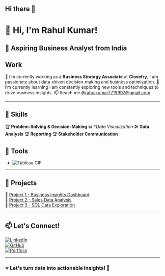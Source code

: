 ## Hi there 👋

# 👋 Hi, I'm Rahul Kumar!

## 🚀 Aspiring Business Analyst from India

 ## Work
 
🔭 I’m currently working  as a **Business Strategy Associate** at **Clovefry**, I am passionate about data-driven decision-making and business optimization. 
🌱 I’m currently learning I am constantly exploring new tools and techniques to drive business insights.
📫 Reach me @rahulkumar7719997@gmail.com

---

## 🔹 Skills

🏆 **Problem-Solving & Decision-Making**
📊 **Data Visualization*
🛠  **Data Analysis**
🏆 **Reporting**
🏆 **Stakeholder Communication**

## 🔹 Tools
- ![Tableau GIF](https://images.app.goo.gl/xTTiDH9KZdTZMqUE8)

---

## 📂 Projects

🔹 [Project 1 - Business Insights Dashboard](https://github.com/yourusername/project1)  
🔹 [Project 2 - Sales Data Analysis](https://github.com/yourusername/project2)  
🔹 [Project 3 - SQL Data Exploration](https://github.com/yourusername/project3)  

---

## 📫 Let's Connect!

[![LinkedIn](https://img.shields.io/badge/LinkedIn-Profile-blue?logo=linkedin)](https://www.linkedin.com/in/yourprofile/)  
[![GitHub](https://img.shields.io/badge/GitHub-Profile-black?logo=github)](https://github.com/yourusername)  
[![Portfolio](https://img.shields.io/badge/Portfolio-Website-red?logo=google-chrome)](https://yourportfolio.com)  

---

### ⭐ **Let's turn data into actionable insights!** 🚀
